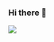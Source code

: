 ### Hi there 👋

<img src="https://github-readme-stats.vercel.app/api?username=kush95300&&show_icons=true&title_color=ffffff&icon_color=bb2acf&text_color=daf7dc&bg_color=151515" />


<!--
**kush95300/kush95300** is a ✨ _special_ ✨ repository because its `README.md` (this file) appears on your GitHub profile.

Here are some ideas to get you started:

- 🔭 I’m currently working on ...
- 🌱 I’m currently learning ...
- 👯 I’m looking to collaborate on ...
- 🤔 I’m looking for help with ...
- 💬 Ask me about ...
- 📫 How to reach me: ...
- 😄 Pronouns: ...
- ⚡ Fun fact: ...
-->
